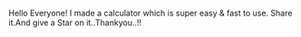Hello Everyone!
I made a calculator which is super easy & fast to use.
Share it.And give a Star on it..Thankyou..!!

